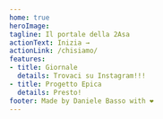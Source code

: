 ```yaml
---
home: true
heroImage: 
tagline: Il portale della 2Asa
actionText: Inizia →
actionLink: /chisiamo/
features:
- title: Giornale
  details: Trovaci su Instagram!!!
- title: Progetto Epica
  details: Presto!
footer: Made by Daniele Basso with ❤️
---
```


